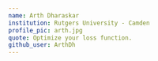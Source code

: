 ```yaml
---
name: Arth Dharaskar
institution: Rutgers University - Camden
profile_pic: arth.jpg
quote: Optimize your loss function.
github_user: ArthDh
---
```

